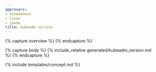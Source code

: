```yaml
---
approvers:
- mikedanese
- luxas
- jbeda
title: kubeadm version 
---
```

{% capture overview %}
{% endcapture %}

{% capture body %}
{% include_relative generated/kubeadm_version.md %}
{% endcapture %}

{% include templates/concept.md %}